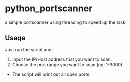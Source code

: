 # python_portscanner
a simple portscanner using threading to speed up the task

## Usage

Just run the script and:
1. Input the IP/Host address that you want to scan.
2. Choose the port range you want to scan (eg:  1-3000).
- The script will print out all open ports.
